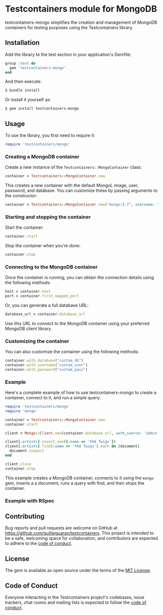 # Testcontainers module for MongoDB

testcontainers-mongo simplifies the creation and management of MongoDB containers for testing purposes using the Testcontainers library.

## Installation

Add the library to the test section in your application's Gemfile:

```ruby
group :test do
  gem 'testcontainers-mongo'
end
```



And then execute:

```bash
$ bundle install
```

Or install it yourself as:

```bash
$ gem install testcontainers-mongo
```


## Usage

To use the library, you first need to require it:

```ruby
require 'testcontainers/mongo'
```

### Creating a MongoDB container

Create a new instance of the `Testcontainers::MongoContainer` class:

```ruby
container = Testcontainers::MongoContainer.new
```



This creates a new container with the default MongoL image, user, password, and database. You can customize these by passing arguments to the constructor:

```ruby
container = Testcontainers::MongoContainer.new("mongo:5.7", username: "custom_user", password: "custom_pass", database: "custom_db")
```


### Starting and stopping the container

Start the container:

```ruby
container.start
```



Stop the container when you're done:

```ruby
container.stop
```


### Connecting to the MongoDB container

Once the container is running, you can obtain the connection details using the following methods:

```ruby
host = container.host
port = container.first_mapped_port
```



Or, you can generate a full database URL:

```ruby
database_url = container.database_url
```

Use this URL to connect to the MongoDB container using your preferred MongoDB client library.

### Customizing the container

You can also customize the container using the following methods:

```ruby
container.with_database("custom_db")
container.with_username("custom_user")
container.with_password("custom_pass")
```

### Example

Here's a complete example of how to use testcontainers-mongo to create a container, connect to it, and run a simple query:

```ruby
require 'testcontainers/mongo'
require 'mongo'

container = Testcontainers::MongoContainer.new
container.start

client = Mongo::Client.new(container.database_url, auth_source: 'admin')

client[:artists].insert_one({:name => 'FKA Twigs'})
client[:artists].find(:name => 'FKA Twigs').each do |document|
  document.inspect
end

client.close
container.stop
```

This example creates a MongoDB container, connects to it using the `mongo` gem, inserts a a document, runs a query with find, and then stops the container.

### Example with RSpec

## Contributing

Bug reports and pull requests are welcome on GitHub at https://github.com/guilleiguaran/testcontainers. This project is intended to be a safe, welcoming space for collaboration, and contributors are expected to adhere to the [code of conduct](https://github.com/guilleiguaran/testcontainers/blob/main/CODE_OF_CONDUCT.md).

## License

The gem is available as open source under the terms of the [MIT License](https://opensource.org/licenses/MIT).

## Code of Conduct

Everyone interacting in the Testcontainers project's codebases, issue trackers, chat rooms and mailing lists is expected to follow the [code of conduct](https://github.com/guilleiguaran/testcontainers/blob/main/CODE_OF_CONDUCT.md).
